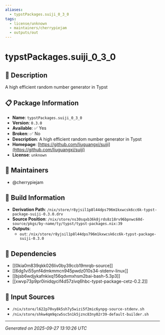 ```yaml
---
aliases:
  - typstPackages.suiji_0_3_0
tags:
  - license/unknown
  - maintainers/cherrypiejam
  - outputs/out
---
```


# typstPackages.suiji_0_3_0

## 📝 Description

A high efficient random number generator in Typst

## 📋 Package Information

- **Name**: `typstPackages.suiji_0_3_0`
- **Version**: `0.3.0`
- **Available**: ✅ Yes
- **Broken**: ✅ No
- **Description**: A high efficient random number generator in Typst
- **Homepage**: [https://github.com/liuguangxi/suiji](https://github.com/liuguangxi/suiji)
- **License**: `unknown`
## 👥 Maintainers

- @cherrypiejam


## 🔧 Build Information

- **Derivation Path**: `/nix/store/r8yjsil1p8l44dps796m1kxwcsk6cc6k-typst-package-suiji-0.3.0.drv`
- **Source Position**: `/nix/store/ns30sqxb36k8jrds8z18rv96bpnwc60d-source/pkgs/by-name/ty/typst/typst-packages.nix:39`
- **Outputs**:
  - `out`:  `/nix/store/r8yjsil1p8l44dps796m1kxwcsk6cc6k-typst-package-suiji-0.3.0`

## 🔗 Dependencies

- [[0kia0m839qkk026liv0by39ccb19mrqb-source]]
- [[6dg1vi55ynf4dmkmmcn945pwdz010s34-stdenv-linux]]
- [[bjsb6wdjykafnkixq156qdvmxhsm2bai-bash-5.3p3]]
- [[xwvp73p9pr0inidqycif4d57zivq6hbc-typst-package-cetz-0.2.2]]

## 📁 Input Sources

- `/nix/store/l622p70vy8k5sh7y5wizi5f2mic6ynpg-source-stdenv.sh`
- `/nix/store/shkw4qm9qcw5sc5n1k5jznc83ny02r39-default-builder.sh`

---
*Generated on 2025-09-27 13:10:26 UTC*
